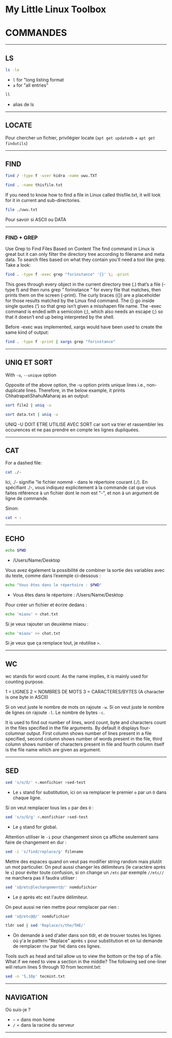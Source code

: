 # My Little Linux Toolbox

# COMMANDES

---

## LS

```bash
ls -la
```
- `l` for "long listing format 
- `a` for "all entries"

```bash
ll
```
- alias de ls 

---

## LOCATE

Pour chercher un fichier, privilégier locate (`apt get updatedb` + `apt get findutils`)

---

## FIND

```bash
find / -type f -user hidra -name uwu.TXT
```

```bash
find . -name thisfile.txt
```
If you need to know how to find a file in Linux called thisfile.txt, it will look for it in current and sub-directories.

```bash
file ./uwu.txt
```
Pour savoir si ASCII ou DATA

---

### FIND + GREP

Use Grep to Find Files Based on Content
The find command in Linux is great but it can only filter the directory tree according to filename and meta data. To search files based on what they contain you’ll need a tool like grep. Take a look:

```bash
find . -type f -exec grep "forinstance" '{}' \; -print
```

This goes through every object in the current directory tree (.) that’s a file (-type f) and then runs grep ” forinstance ” for every file that matches, then prints them on the screen (-print). The curly braces ({}) are a placeholder for those results matched by the Linux find command. The {} go inside single quotes (‘) so that grep isn’t given a misshapen file name. The -exec command is ended with a semicolon (;), which also needs an escape (\;) so that it doesn’t end up being interpreted by the shell.

Before -exec was implemented, xargs would have been used to create the same kind of output:

```bash
find . -type f -print | xargs grep "forinstance"
```

---

## UNIQ ET SORT

With `-u`, `--unique` option

Opposite of the above option, the -u option prints unique lines i.e., non-duplicate lines. Therefore, in the below example, it prints ChhatrapatiShahuMaharaj as an output:

```bash
sort file2 | uniq -u
```
```bash
sort data.txt | uniq -u
```

UNIQ -U DOIT ETRE UTILISE AVEC SORT car sort va trier et rassembler les occurences et ne pas prendre en compte les lignes dupliquées. 

---

## CAT

For a dashed file:

```bash
cat ./-
```

Ici, ./- signifie "le fichier nommé - dans le répertoire courant (./). En spécifiant ./-, vous indiquez explicitement à la commande cat que vous faites référence à un fichier dont le nom est "-", et non à un argument de ligne de commande.

Sinon:

```bash
cat < -
```

---

## ECHO

```bash
echo $PWD
```
- /Users/Name/Desktop

Vous avez également la possibilité de combiner la sortie des variables avec du texte, comme dans l’exemple ci-dessous :

```bash
echo "Vous êtes dans le répertoire : $PWD"
```
- Vous êtes dans le répertoire : /Users/Name/Desktop

Pour créer un fichier et écrire dedans :

```bash
echo 'miaou' > chat.txt
```

Si je veux rajouter un deuxième miaou :

```bash
echo 'miaou' >> chat.txt
```

Si je veux que ça remplace tout, je réutilise `>`.

---

## WC

wc stands for word count. As the name implies, it is mainly used for counting purpose.

1 = LIGNES 
2 = NOMBRES DE MOTS 
3 = CARACTERES/BYTES (A character is one byte in ASCII)

Si on veut juste le nombre de mots on rajoute `-w`.
Si on veut juste le nombre de lignes on rajoute `-l`.
Le nombre de bytes `-c`.

It is used to find out number of lines, word count, byte and characters count in the files specified in the file arguments. By default it displays four-columnar output. First column shows number of lines present in a file specified, second column shows number of words present in the file, third column shows number of characters present in file and fourth column itself is the file name which are given as argument.

---

## SED

```bash
sed 's/o/O/' <.monfichier >sed-test
```
- Le `s` stand for substitution, ici on va remplacer le premier `o` par un `O` dans chaque ligne.

Si on veut remplacer tous les `o` par des `O` :

```bash
sed 's/o/O/g' <.monfichier >sed-test
```
- Le `g` stand for global.

Attention utiliser le `-i` pour changement sinon ça affiche seulement sans faire de changement en dur :

```bash
sed -i 's/find/replace/g' filename
```

Mettre des espaces quand on veut pas modifier string random mais plutôt un mot particulier. On peut aussi changer les délimiteurs (le caractère après le `s`) pour éviter toute confusion, si on change un `/etc` par exemple `//etc//` ne marchera pas il faudra utiliser :

```bash
sed 's@/etc@lechangement@/' nomdufichier
```
- Le `@` après etc est l'autre délimiteur.

On peut aussi ne rien mettre pour remplacer par rien :

```bash
sed 's@/etc@@/' nomdufichier
```

```bash
tldr sed | sed 'Replace/s/the/THE/'
```
- On demande à sed d'aller dans son tldr, et de trouver toutes les lignes où y'a le pattern "Replace" après `s` pour substitution et on lui demande de remplacer `the` par `THE` dans ces lignes.

Tools such as head and tail allow us to view the bottom or the top of a file. What if we need to view a section in the middle? The following sed one-liner will return lines 5 through 10 from tecmint.txt:

```bash
sed -n '5,10p' tecmint.txt
```

---

## NAVIGATION

Où suis-je ?

- `~` = dans mon home
- `/` = dans la racine du serveur

---
